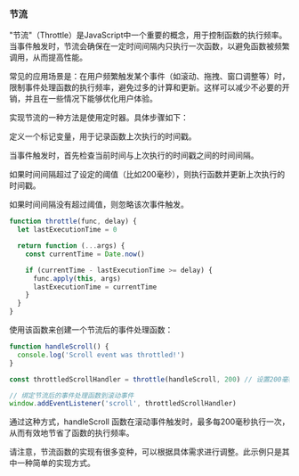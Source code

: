 

### 节流
"节流"（Throttle）是JavaScript中一个重要的概念，用于控制函数的执行频率。当事件触发时，节流会确保在一定时间间隔内只执行一次函数，以避免函数被频繁调用，从而提高性能。

常见的应用场景是：在用户频繁触发某个事件（如滚动、拖拽、窗口调整等）时，限制事件处理函数的执行频率，避免过多的计算和更新。这样可以减少不必要的开销，并且在一些情况下能够优化用户体验。


实现节流的一种方法是使用定时器。具体步骤如下：



定义一个标记变量，用于记录函数上次执行的时间戳。

当事件触发时，首先检查当前时间与上次执行的时间戳之间的时间间隔。

如果时间间隔超过了设定的阈值（比如200毫秒），则执行函数并更新上次执行的时间戳。

如果时间间隔没有超过阈值，则忽略该次事件触发。

```js
function throttle(func, delay) {
  let lastExecutionTime = 0

  return function (...args) {
    const currentTime = Date.now()

    if (currentTime - lastExecutionTime >= delay) {
      func.apply(this, args)
      lastExecutionTime = currentTime
    }
  }
}
```


使用该函数来创建一个节流后的事件处理函数：

```js
function handleScroll() {
  console.log('Scroll event was throttled!')
}

const throttledScrollHandler = throttle(handleScroll, 200) // 设置200毫秒的节流阈值

// 绑定节流后的事件处理函数到滚动事件
window.addEventListener('scroll', throttledScrollHandler)
```
通过这种方式，handleScroll 函数在滚动事件触发时，最多每200毫秒执行一次，从而有效地节省了函数的执行频率。

请注意，节流函数的实现有很多变种，可以根据具体需求进行调整。此示例只是其中一种简单的实现方式。

